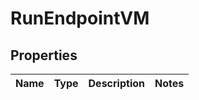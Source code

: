 

# RunEndpointVM


## Properties

| Name | Type | Description | Notes |
|------------ | ------------- | ------------- | -------------|



